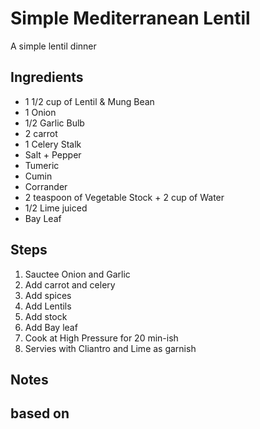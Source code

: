 # Simple Mediterranean Lentil
A simple lentil dinner

## Ingredients
* 1 1/2 cup of Lentil & Mung Bean
* 1 Onion
* 1/2 Garlic Bulb
* 2 carrot
* 1 Celery Stalk
* Salt + Pepper
* Tumeric
* Cumin
* Corrander
* 2 teaspoon of Vegetable Stock + 2 cup of Water
* 1/2 Lime juiced
* Bay Leaf

## Steps
1. Sauctee Onion and Garlic
2. Add carrot and celery
3. Add spices
4. Add Lentils
5. Add stock
6. Add Bay leaf
7. Cook at High Pressure for 20 min-ish
8. Servies with Cliantro and Lime as garnish

## Notes

## based on
